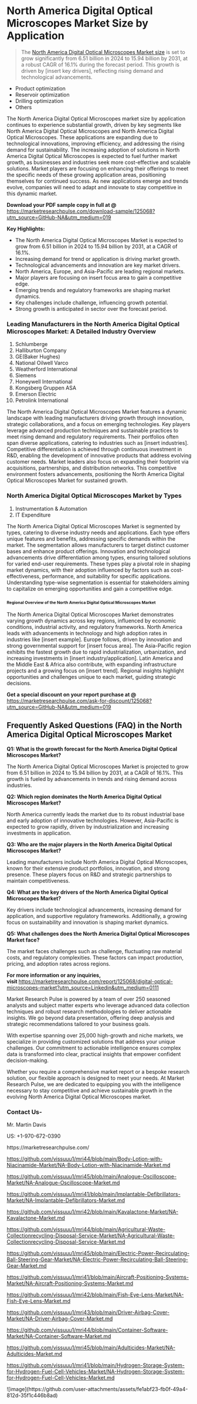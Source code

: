 <h1>North America Digital Optical Microscopes Market&nbsp;Size by Application</h1><blockquote><p>The <a href="https://marketresearchpulse.com/download-sample/125068?utm_source=GitHub-NA&amp;utm_medium=019">North America Digital Optical Microscopes Market size</a> is set to grow significantly from 6.51 billion in 2024 to 15.94 billion by 2031, at a robust CAGR of 16.1% during the forecast period. This growth is driven by [insert key drivers], reflecting rising demand and technological advancements.</p></blockquote><ul><li>Product optimization<li> Reservoir optimization<li> Drilling optimization<li> Others</li></ul><p>The North America Digital Optical Microscopes market size by application continues to experience substantial growth, driven by key segments like North America Digital Optical Microscopes and North America Digital Optical Microscopes. These applications are expanding due to technological innovations, improving efficiency, and addressing the rising demand for sustainability. The increasing adoption of solutions in North America Digital Optical Microscopes is expected to fuel further market growth, as businesses and industries seek more cost-effective and scalable solutions. Market players are focusing on enhancing their offerings to meet the specific needs of these growing application areas, positioning themselves for continued success. As new applications emerge and trends evolve, companies will need to adapt and innovate to stay competitive in this dynamic market.</p><p><strong>Download your PDF sample copy in full at @ </strong><a href="https://marketresearchpulse.com/download-sample/125068?utm_source=GitHub-NA&amp;utm_medium=019">https://marketresearchpulse.com/download-sample/125068?utm_source=GitHub-NA&amp;utm_medium=019</a></p><p><strong>Key Highlights: </strong></p><ul><li>The North America Digital Optical Microscopes Market is expected to grow from 6.51 billion in 2024 to 15.94 billion by 2031, at a CAGR of 16.1%.</li><li>Increasing demand for trend or application is driving market growth.</li><li>Technological advancements and innovation are key market drivers.</li><li>North America, Europe, and Asia-Pacific are leading regional markets.</li><li>Major players are focusing on insert focus area to gain a competitive edge.</li><li>Emerging trends and regulatory frameworks are shaping market dynamics.</li><li>Key challenges include challenge, influencing growth potential.</li><li>Strong growth is anticipated in sector over the forecast period.</li></ul><h3>Leading Manufacturers in the North America Digital Optical Microscopes Market: A Detailed Industry Overview</h3><ol><li>Schlumberge</li><li>Halliburton Company</li><li>GE(Baker Hughes)</li><li>National Oilwell Varco</li><li>Weatherford International</li><li>Siemens</li><li>Honeywell International</li><li>Kongsberg Gruppen ASA</li><li>Emerson Electric</li><li>Petrolink International</li></ol><div class="flex max-w-full flex-col flex-grow"><div class="min-h-8 text-message flex w-full flex-col items-end gap-2 whitespace-normal break-words [.text-message+&amp;]:mt-5" dir="auto" data-message-author-role="assistant" data-message-id="fd8432e4-4910-450d-b182-61b7bfb0a01f" data-message-model-slug="gpt-4o"><div class="flex w-full flex-col gap-1 empty:hidden first:pt-[3px]"><div class="markdown prose w-full break-words dark:prose-invert light"><p>The North America Digital Optical Microscopes Market features a dynamic landscape with leading manufacturers driving growth through innovation, strategic collaborations, and a focus on emerging technologies. Key players leverage advanced production techniques and sustainable practices to meet rising demand and regulatory requirements. Their portfolios often span diverse applications, catering to industries such as [insert industries]. Competitive differentiation is achieved through continuous investment in R&amp;D, enabling the development of innovative products that address evolving customer needs. Market leaders also focus on expanding their footprint via acquisitions, partnerships, and distribution networks. This competitive environment fosters advancements, positioning the North America Digital Optical Microscopes Market for sustained growth.</p></div></div></div></div><h3>North America Digital Optical Microscopes Market by Types</h3><ol><li>Instrumentation & Automation<li> IT Expenditure</li></ol><div class="flex max-w-full flex-col flex-grow"><div class="min-h-8 text-message flex w-full flex-col items-end gap-2 whitespace-normal break-words [.text-message+&amp;]:mt-5" dir="auto" data-message-author-role="assistant" data-message-id="084470be-0bb7-4664-bddf-5156b4f41249" data-message-model-slug="gpt-4o-mini"><div class="flex w-full flex-col gap-1 empty:hidden first:pt-[3px]"><div class="markdown prose w-full break-words dark:prose-invert light"><p>The North America Digital Optical Microscopes Market is segmented by types, catering to diverse industry needs and applications. Each type offers unique features and benefits, addressing specific demands within the market. The segmentation allows manufacturers to target distinct customer bases and enhance product offerings. Innovation and technological advancements drive differentiation among types, ensuring tailored solutions for varied end-user requirements. These types play a pivotal role in shaping market dynamics, with their adoption influenced by factors such as cost-effectiveness, performance, and suitability for specific applications. Understanding type-wise segmentation is essential for stakeholders aiming to capitalize on emerging opportunities and gain a competitive edge.</p></div></div></div></div><h3><span style="font-size: 11px;">Regional Overview of the North America Digital Optical Microscopes Market</span></h3><div class="flex max-w-full flex-col flex-grow"><div class="min-h-8 text-message flex w-full flex-col items-end gap-2 whitespace-normal break-words [.text-message+&amp;]:mt-5" dir="auto" data-message-author-role="assistant" data-message-id="e9038762-ce64-4e30-91c9-9bd413514231" data-message-model-slug="gpt-4o-mini"><div class="flex w-full flex-col gap-1 empty:hidden first:pt-[3px]"><div class="markdown prose w-full break-words dark:prose-invert light"><p>The North America Digital Optical Microscopes Market demonstrates varying growth dynamics across key regions, influenced by economic conditions, industrial activity, and regulatory frameworks. North America leads with advancements in technology and high adoption rates in industries like [insert example]. Europe follows, driven by innovation and strong governmental support for [insert focus area]. The Asia-Pacific region exhibits the fastest growth due to rapid industrialization, urbanization, and increasing investments in [insert industry/application]. Latin America and the Middle East &amp; Africa also contribute, with expanding infrastructure projects and a growing focus on [insert trend]. Regional insights highlight opportunities and challenges unique to each market, guiding strategic decisions.</p></div></div></div></div><p><strong>Get a special discount on your report purchase at @ </strong><a href="https://marketresearchpulse.com/ask-for-discount/125068?utm_source=GitHub-NA&amp;utm_medium=019">https://marketresearchpulse.com/ask-for-discount/125068?utm_source=GitHub-NA&amp;utm_medium=019</a></p><h2>Frequently Asked Questions (FAQ) in the North America Digital Optical Microscopes Market</h2><p><strong>Q1: What is the growth forecast for the North America Digital Optical Microscopes Market?</strong></p><p>The North America Digital Optical Microscopes Market is projected to grow from 6.51 billion in 2024 to 15.94 billion by 2031, at a CAGR of 16.1%. This growth is fueled by advancements in trends and rising demand across industries.</p><p><strong>Q2: Which region dominates the North America Digital Optical Microscopes Market?</strong></p><p>North America currently leads the market due to its robust industrial base and early adoption of innovative technologies. However, Asia-Pacific is expected to grow rapidly, driven by industrialization and increasing investments in application.</p><p><strong>Q3: Who are the major players in the North America Digital Optical Microscopes Market?</strong></p><p>Leading manufacturers include North America Digital Optical Microscopes, known for their extensive product portfolios, innovation, and strong presence. These players focus on R&amp;D and strategic partnerships to maintain competitiveness.</p><p><strong>Q4: What are the key drivers of the North America Digital Optical Microscopes Market?</strong></p><p>Key drivers include technological advancements, increasing demand for application, and supportive regulatory frameworks. Additionally, a growing focus on sustainability and innovation is shaping market dynamics.</p><p><strong>Q5: What challenges does the North America Digital Optical Microscopes Market face?</strong></p><p>The market faces challenges such as challenge, fluctuating raw material costs, and regulatory complexities. These factors can impact production, pricing, and adoption rates across regions.</p><p><strong>For more information or any inquiries, visit&nbsp;</strong><a href="https://marketresearchpulse.com/report/125068/digital-optical-microscopes-market?utm_source=Linkedin&utm_medium=0111">https://marketresearchpulse.com/report/125068/digital-optical-microscopes-market?utm_source=Linkedin&utm_medium=0111</a></p><p>Market Research Pulse is powered by a team of over 250 seasoned analysts and subject matter experts who leverage advanced data collection techniques and robust research methodologies to deliver actionable insights. We go beyond data presentation, offering deep analysis and strategic recommendations tailored to your business goals.</p><p>With expertise spanning over 25,000 high-growth and niche markets, we specialize in providing customized solutions that address your unique challenges. Our commitment to actionable intelligence ensures complex data is transformed into clear, practical insights that empower confident decision-making.</p><p>Whether you require a comprehensive market report or a bespoke research solution, our flexible approach is designed to meet your needs. At Market Research Pulse, we are dedicated to equipping you with the intelligence necessary to stay competitive and achieve sustainable growth in the evolving North America Digital Optical Microscopes market.</p><h3><strong>Contact Us-</strong></h3><p>Mr. Martin Davis</p><p>US: +1-970-672-0390</p><p>https://marketresearchpulse.com/</p><p><a href="https://github.com/vissuuu1/mri44/blob/main/Body-Lotion-with-Niacinamide-Market/NA-Body-Lotion-with-Niacinamide-Market.md">https://github.com/vissuuu1/mri44/blob/main/Body-Lotion-with-Niacinamide-Market/NA-Body-Lotion-with-Niacinamide-Market.md</a></p><p><a href="https://github.com/vissuuu1/mri45/blob/main/Analogue-Oscilloscope-Market/NA-Analogue-Oscilloscope-Market.md">https://github.com/vissuuu1/mri45/blob/main/Analogue-Oscilloscope-Market/NA-Analogue-Oscilloscope-Market.md</a></p><p><a href="https://github.com/vissuuu1/mri41/blob/main/Implantable-Defibrillators-Market/NA-Implantable-Defibrillators-Market.md">https://github.com/vissuuu1/mri41/blob/main/Implantable-Defibrillators-Market/NA-Implantable-Defibrillators-Market.md</a></p><p><a href="https://github.com/vissuuu1/mri42/blob/main/Kavalactone-Market/NA-Kavalactone-Market.md">https://github.com/vissuuu1/mri42/blob/main/Kavalactone-Market/NA-Kavalactone-Market.md</a></p><p><a href="https://github.com/vissuuu1/mri44/blob/main/Agricultural-Waste-Collectionrecycling-Disposal-Service-Market/NA-Agricultural-Waste-Collectionrecycling-Disposal-Service-Market.md">https://github.com/vissuuu1/mri44/blob/main/Agricultural-Waste-Collectionrecycling-Disposal-Service-Market/NA-Agricultural-Waste-Collectionrecycling-Disposal-Service-Market.md</a></p><p><a href="https://github.com/vissuuu1/mri45/blob/main/Electric-Power-Recirculating-Ball-Steering-Gear-Market/NA-Electric-Power-Recirculating-Ball-Steering-Gear-Market.md">https://github.com/vissuuu1/mri45/blob/main/Electric-Power-Recirculating-Ball-Steering-Gear-Market/NA-Electric-Power-Recirculating-Ball-Steering-Gear-Market.md</a></p><p><a href="https://github.com/vissuuu1/mri41/blob/main/Aircraft-Positioning-Systems-Market/NA-Aircraft-Positioning-Systems-Market.md">https://github.com/vissuuu1/mri41/blob/main/Aircraft-Positioning-Systems-Market/NA-Aircraft-Positioning-Systems-Market.md</a></p><p><a href="https://github.com/vissuuu1/mri42/blob/main/Fish-Eye-Lens-Market/NA-Fish-Eye-Lens-Market.md">https://github.com/vissuuu1/mri42/blob/main/Fish-Eye-Lens-Market/NA-Fish-Eye-Lens-Market.md</a></p><p><a href="https://github.com/vissuuu1/mri43/blob/main/Driver-Airbag-Cover-Market/NA-Driver-Airbag-Cover-Market.md">https://github.com/vissuuu1/mri43/blob/main/Driver-Airbag-Cover-Market/NA-Driver-Airbag-Cover-Market.md</a></p><p><a href="https://github.com/vissuuu1/mri44/blob/main/Container-Software-Market/NA-Container-Software-Market.md">https://github.com/vissuuu1/mri44/blob/main/Container-Software-Market/NA-Container-Software-Market.md</a></p><p><a href="https://github.com/vissuuu1/mri45/blob/main/Adulticides-Market/NA-Adulticides-Market.md">https://github.com/vissuuu1/mri45/blob/main/Adulticides-Market/NA-Adulticides-Market.md</a></p><p><a href="https://github.com/vissuuu1/mri41/blob/main/Hydrogen-Storage-System-for-Hydrogen-Fuel-Cell-Vehicles-Market/NA-Hydrogen-Storage-System-for-Hydrogen-Fuel-Cell-Vehicles-Market.md">https://github.com/vissuuu1/mri41/blob/main/Hydrogen-Storage-System-for-Hydrogen-Fuel-Cell-Vehicles-Market/NA-Hydrogen-Storage-System-for-Hydrogen-Fuel-Cell-Vehicles-Market.md</a></p>
![image](https://github.com/user-attachments/assets/fe1abf23-fb0f-49a4-812d-35f1c446b8ad)
